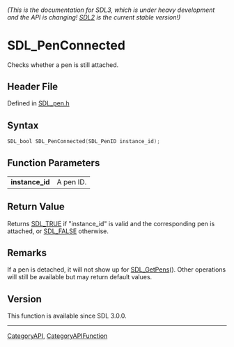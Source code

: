 ###### (This is the documentation for SDL3, which is under heavy development and the API is changing! [SDL2](https://wiki.libsdl.org/SDL2/) is the current stable version!)
# SDL_PenConnected

Checks whether a pen is still attached.

## Header File

Defined in [SDL_pen.h](https://github.com/libsdl-org/SDL/blob/main/include/SDL3/SDL_pen.h)

## Syntax

```c
SDL_bool SDL_PenConnected(SDL_PenID instance_id);

```

## Function Parameters

|                     |           |
| ------------------- | --------- |
| **instance_id**     | A pen ID. |

## Return Value

Returns [SDL_TRUE](SDL_TRUE) if "instance_id" is valid and the
corresponding pen is attached, or [SDL_FALSE](SDL_FALSE) otherwise.

## Remarks

If a pen is detached, it will not show up for [SDL_GetPens](SDL_GetPens)().
Other operations will still be available but may return default values.

## Version

This function is available since SDL 3.0.0.

----
[CategoryAPI](CategoryAPI), [CategoryAPIFunction](CategoryAPIFunction)

